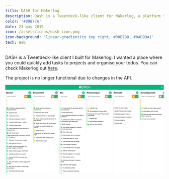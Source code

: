 ```yaml
---
title: DASH for Makerlog
description: Dash is a Tweetdeck-like client for Makerlog, a platform to track your progress.
color: '#00B77A'
date: 23 may 2019
icon: /assets/icons/dash-icon.png
icon-background: 'linear-gradient(to top right, #00B780, #0AD99A)'
tech: Web
---
```


DASH is a Tweetdeck-like client I built for Makerlog. I wanted a place where you could quickly add tasks to projects and organise your todos. You can check Makerlog out [here](https://getmakerlog.com).

The project is no longer functional due to changes in the API.

![Columns of tasks for many projects](https://raw.githubusercontent.com/JipFr/jipfr/master/projects/dash.png)
